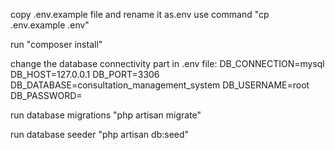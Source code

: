 copy .env.example file and rename it as.env
use command "cp .env.example .env"

run "composer install"

change the database connectivity part in .env file:
DB_CONNECTION=mysql
DB_HOST=127.0.0.1
DB_PORT=3306
DB_DATABASE=consultation_management_system
DB_USERNAME=root
DB_PASSWORD=

run database migrations
"php artisan migrate"

run database seeder
"php artisan db:seed"
